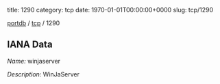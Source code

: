 title: 1290
category: tcp
date: 1970-01-01T00:00:00+0000
slug: tcp/1290

[portdb](/) / [tcp](/category/tcp.html) / 1290


## IANA Data

_Name:_ winjaserver

_Description:_ WinJaServer


